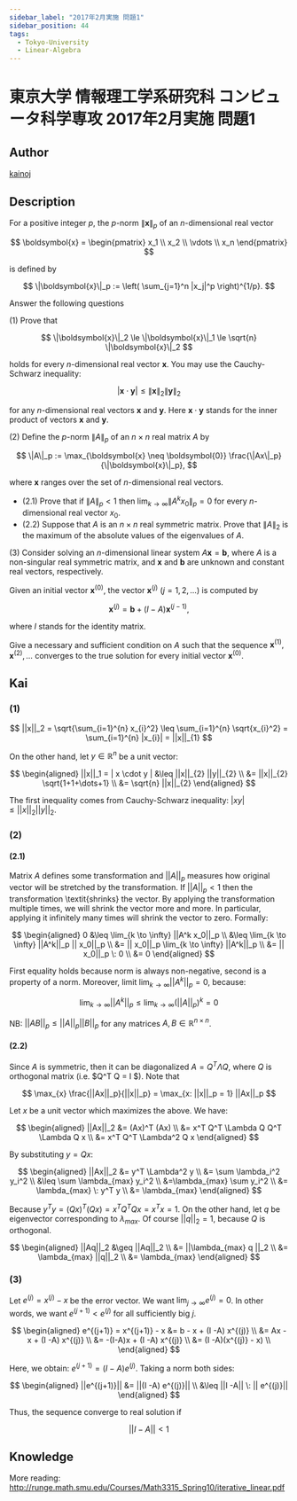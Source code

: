 ```yaml
---
sidebar_label: "2017年2月実施 問題1"
sidebar_position: 44
tags:
  - Tokyo-University
  - Linear-Algebra
---
```

# 東京大学 情報理工学系研究科 コンピュータ科学専攻 2017年2月実施 問題1

## **Author**
[kainoj](https://github.com/kainoj/utokyo-cs)

## **Description**
For a positive integer $p$, the $p$-norm $\|\boldsymbol{x}\|_p$ of an $n$-dimensional real vector

$$
\boldsymbol{x} = 
\begin{pmatrix}
x_1 \\
x_2 \\
\vdots \\
x_n
\end{pmatrix}
$$

is defined by

$$
\|\boldsymbol{x}\|_p := \left( \sum_{j=1}^n |x_j|^p \right)^{1/p}.
$$

Answer the following questions

(1) Prove that

$$
\|\boldsymbol{x}\|_2 \le \|\boldsymbol{x}\|_1 \le \sqrt{n} \|\boldsymbol{x}\|_2
$$

holds for every $n$-dimensional real vector $\boldsymbol{x}$. You may use the Cauchy-Schwarz inequality:

$$
|\boldsymbol{x} \cdot \boldsymbol{y}| \le \|\boldsymbol{x}\|_2 \|\boldsymbol{y}\|_2
$$

for any $n$-dimensional real vectors $\boldsymbol{x}$ and $\boldsymbol{y}$. Here $\boldsymbol{x} \cdot \boldsymbol{y}$ stands for the inner product of vectors $\boldsymbol{x}$ and $\boldsymbol{y}$.

(2) Define the $p$-norm $\|A\|_p$ of an $n \times n$ real matrix $A$ by

$$
\|A\|_p := \max_{\boldsymbol{x} \neq \boldsymbol{0}} \frac{\|Ax\|_p}{\|\boldsymbol{x}\|_p},
$$

where $\boldsymbol{x}$ ranges over the set of $n$-dimensional real vectors.

- (2.1) Prove that if $\|A\|_p < 1$ then $\lim_{k \to \infty} \|A^k x_0\|_p = 0$ for every $n$-dimensional real vector $x_0$.
- (2.2) Suppose that $A$ is an $n \times n$ real symmetric matrix. Prove that $\|A\|_2$ is the maximum of the absolute values of the eigenvalues of $A$.

(3) Consider solving an $n$-dimensional linear system $A \boldsymbol{x} = \boldsymbol{b}$, where $A$ is a non-singular real symmetric matrix, and $\boldsymbol{x}$ and $\boldsymbol{b}$ are unknown and constant real vectors, respectively.

Given an initial vector $\boldsymbol{x}^{(0)}$, the vector $\boldsymbol{x}^{(j)}$ $(j = 1, 2, \ldots)$ is computed by

$$
\boldsymbol{x}^{(j)} = \boldsymbol{b} + (I - A)\boldsymbol{x}^{(j-1)},
$$

where $I$ stands for the identity matrix.

Give a necessary and sufficient condition on $A$ such that the sequence $\boldsymbol{x}^{(1)}, \boldsymbol{x}^{(2)}, \ldots$ converges to the true solution for every initial vector $\boldsymbol{x}^{(0)}$.

## **Kai**
### (1)

$$
  ||x||_2 = \sqrt{\sum_{i=1}^{n} x_{i}^2} \leq \sum_{i=1}^{n} \sqrt{x_{i}^2}
 = \sum_{i=1}^{n} |x_{i}| = ||x||_{1}  
$$

On the other hand, let $y\in \mathbb{R}^n$ be a unit vector:

$$
\begin{aligned}
   ||x||_1 = | x \cdot y | &\leq ||x||_{2} ||y||_{2} \\
   &= ||x||_{2} \sqrt{1+1+\dots+1}  \\
   &= \sqrt{n}  ||x||_{2}
\end{aligned}
$$

The first inequality comes from Cauchy-Schwarz inequality: $|xy| \leq ||x||_2 ||y||_2$.

### (2)
#### (2.1)
Matrix $A$ defines some transformation and $||A||_p$ measures how original vector will be stretched by the transformation.
If $||A||_p < 1$ then the transformation \textit{shrinks} the vector.
By applying the transformation multiple times, we will shrink the vector more and more.
In particular, applying it infinitely many times will shrink the vector to zero.
Formally:

$$
\begin{aligned}
0 &\leq \lim_{k \to \infty} ||A^k x_0||_p \\
      &\leq \lim_{k \to \infty} ||A^k||_p || x_0||_p \\
      &=  || x_0||_p \lim_{k \to \infty} ||A^k||_p  \\
      &=  || x_0||_p \: 0 \\
      &= 0
\end{aligned}
$$

First equality holds because norm is always non-negative,
second is a property of a norm. 
Moreover, limit $\lim_{k \to \infty} ||A^k||_p = 0$, because:

$$
\lim_{k \to \infty} ||A^k||_p \leq \lim_{k \to \infty} (||A||_p)^k =0
$$

NB: $||AB||_p \leq ||A||_p ||B||_p$ for any matrices $A,B \in \mathbb{R}^{n\times n}$.

#### (2.2)
Since $A$ is symmetric, then it can be diagonalized $A=Q^T\Lambda Q$, where $Q$ is orthogonal matrix (i.e. $Q^T Q = I $).
Note that 

$$
\max_{x} \frac{||Ax||_p}{||x||_p} = \max_{x: ||x||_p = 1} ||Ax||_p
$$

Let $x$ be a unit vector which maximizes the above.
We have:

$$
\begin{aligned}
    ||Ax||_2 &= (Ax)^T (Ax) \\
            &= x^T Q^T \Lambda Q Q^T \Lambda Q x \\
            &= x^T Q^T \Lambda^2 Q x
\end{aligned}
$$

By substituting $y = Qx$:

$$
\begin{aligned}
    ||Ax||_2 &= y^T \Lambda^2 y \\
            &= \sum \lambda_i^2 y_i^2 \\
            &\leq \sum \lambda_{max} y_i^2  \\
            &=\lambda_{max} \sum  y_i^2  \\
            &= \lambda_{max} \: y^T  y \\
            &= \lambda_{max}
\end{aligned}
$$

Because $y^T y = (Qx)^T(Qx) = x^T Q^T Q x = x^T x = 1$.
On the other hand, let $q$ be eigenvector corresponding to $\lambda_{max}$.
Of course $||q||_2 =1$, because $Q$ is orthogonal.

$$
\begin{aligned}
    ||Aq||_2 &\geq ||Aq||_2 \\
            &= ||\lambda_{max} q ||_2 \\
            &= \lambda_{max} ||q||_2 \\
            &= \lambda_{max}
\end{aligned}
$$

### (3)
Let $e^{(j)} = x^{(j)} - x$ be the error vector. 
We want $\lim_{j\to \infty} e^{(j)} = 0$.
In other words, we want $e^{(j+1)} < e^{(j)}$ for all sufficiently big $j$.

$$
\begin{aligned}
e^{(j+1)} = x^{(j+1)} - x &=  b - x  + (I -A) x^{(j)}  \\
                &= Ax - x  + (I -A) x^{(j)}  \\
                &= -(I-A)x  + (I -A) x^{(j)}  \\
                &= (I -A)(x^{(j)} - x) \\
\end{aligned}
$$

Here, we obtain: $e^{(j+1)} = (I -A) e^{(j)}$. 
Taking a norm both sides:

$$
\begin{aligned}
    ||e^{(j+1)}|| &= ||(I -A) e^{(j)}|| \\
              &\leq ||I -A|| \: || e^{(j)}||
\end{aligned}
$$

Thus, the sequence converge to real solution if

$$
    ||I -A|| < 1
$$

## **Knowledge**
More reading: http://runge.math.smu.edu/Courses/Math3315_Spring10/iterative_linear.pdf
